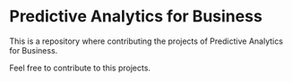 # Predictive Analytics for Business

This is a repository where contributing the projects of Predictive Analytics for Business.

Feel free to contribute to this projects.
